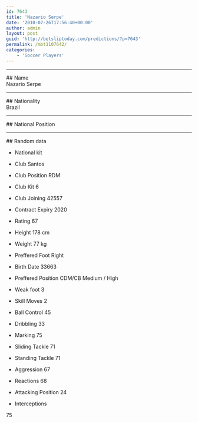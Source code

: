 ```yaml
---
id: 7643
title: 'Nazario Serpe'
date: '2010-07-26T17:56:40+00:00'
author: admin
layout: post
guid: 'http://betsliptoday.com/predictions/?p=7643'
permalink: /mbt1107642/
categories:
    - 'Soccer Players'
---
```


- - - - - -

\## Name  
 Nazario Serpe

- - - - - -

\## Nationality  
 Brazil

- - - - - -

\## National Position

- - - - - -

\## Random data

- National kit
- Club
 Santos

- Club Position
 RDM

- Club Kit
 6

- Club Joining
 42557

- Contract Expiry
 2020

- Rating
 67

- Height
 178 cm

- Weight
 77 kg

- Preffered Foot
 Right

- Birth Date
 33663

- Preffered Position
 CDM/CB Medium / High

- Weak foot
 3

- Skill Moves
 2

- Ball Control
 45

- Dribbling
 33

- Marking
 75

- Sliding Tackle
 71

- Standing Tackle
 71

- Aggression
 67

- Reactions
 68

- Attacking Position
 24

- Interceptions

 75